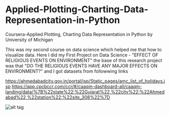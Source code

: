 # Applied-Plotting-Charting-Data-Representation-in-Python
Coursera-Applied Plotting, Charting Data Representation in Python by University of Michigan

This was my second course on data science which helped me that how to visualize data.
Here I did my First Project on Data Science - "EFFECT OF RELIGIOUS EVENTS ON ENVIRONMENT"
the base of this research project was that "DO THE RELIGIOUS EVENTS HAVE ANY MAJOR EFFECTS ON ENVIRONMENT?"
and I got datasets from followwing links 

https://ahmedabadcity.gov.in/portal/jsp/Static_pages/amc_list_of_holidays.jsp
https://app.cpcbccr.com/ccr/#/caaqm-dashboard-all/caaqm-landing/data/%7B%22state%22:%22Gujarat%22,%22city%22:%22Ahmedabad%22,%22station%22:%22site_308%22%7D


 ![alt tag](http://url/to/img.png)

